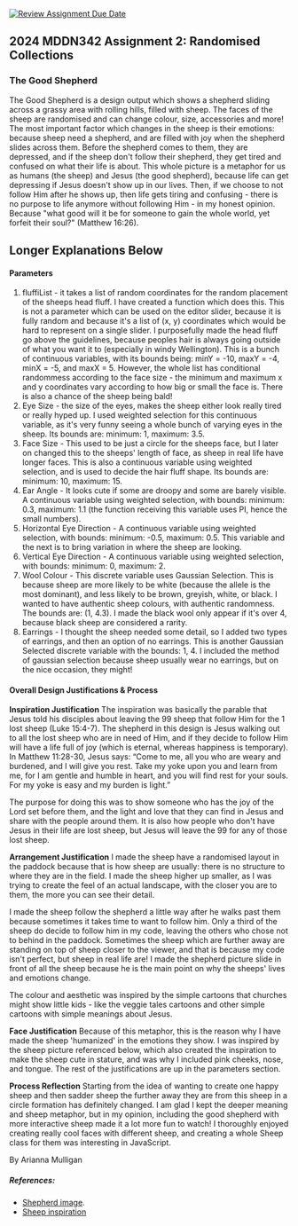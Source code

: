 [![Review Assignment Due Date](https://classroom.github.com/assets/deadline-readme-button-24ddc0f5d75046c5622901739e7c5dd533143b0c8e959d652212380cedb1ea36.svg)](https://classroom.github.com/a/uYb6fuja)
## 2024 MDDN342 Assignment 2: Randomised Collections

### The Good Shepherd

The Good Shepherd is a design output which shows a shepherd sliding across a grassy area with rolling hills, filled with sheep. The faces of the sheep are randomised and can change colour, size, accessories and more! The most important factor which changes in the sheep is their emotions: because sheep need a shepherd, and are filled with joy when the shepherd slides across them. Before the shepherd comes to them, they are depressed, and if the sheep don't follow their shepherd, they get tired and confused on what their life is about. This whole picture is a metaphor for us as humans (the sheep) and Jesus (the good shepherd), because life can get depressing if Jesus doesn't show up in our lives. Then, if we choose to not follow Him after he shows up, then life gets tiring and confusing - there is no purpose to life anymore without following Him - in my honest opinion. Because "what good will it be for someone to gain the whole world, yet forfeit their soul?" (Matthew 16:26).

## Longer Explanations Below
#### Parameters
1. fluffiList - it takes a list of random coordinates for the random placement of the sheeps head fluff. I have created a function which does this. This is not a parameter which can be used on the editor slider, because it is fully random and because it's a list of (x, y) coordinates which would be hard to represent on a single slider. I purposefully made the head fluff go above the guidelines, because peoples hair is always going outside of what you want it to (especially in windy Wellington). This is a bunch of continuous variables, with its bounds being: minY = -10, maxY = -4, minX = -5, and maxX = 5. However, the whole list has conditional randommess according to the face size - the minimum and maximum x and y coordinates vary according to how big or small the face is. There is also a chance of the sheep being bald!
2. Eye Size - the size of the eyes, makes the sheep either look really tired or really hyped up. I used weighted selection for this continuous variable, as it's very funny seeing a whole bunch of varying eyes in the sheep. Its bounds are: minimum: 1, maximum: 3.5.
3. Face Size - This used to be just a circle for the sheeps face, but I later on changed this to the sheeps' length of face, as sheep in real life have longer faces. This is also a continuous variable using weighted selection, and is used to decide the hair fluff shape. Its bounds are: minimum: 10, maximum: 15.
4. Ear Angle - It looks cute if some are droopy and some are barely visible. A continuous variable using weighted selection, with bounds: minimum: 0.3, maximum: 1.1 (the function receiving this variable uses PI, hence the small numbers).
5. Horizontal Eye Direction - A continuous variable using weighted selection, with bounds: minimum: -0.5, maximum: 0.5. This variable and the next is to bring variation in where the sheep are looking.
6. Vertical Eye Direction - A continuous variable using weighted selection, with bounds: minimum: 0, maximum: 2.
7. Wool Colour - This discrete variable uses Gaussian Selection. This is because sheep are more likely to be white (because the allele is the most dominant), and less likely to be brown, greyish, white, or black. I wanted to have authentic sheep colours, with authentic randomness. The bounds are: (1, 4.3). I made the black wool only appear if it's over 4, because black sheep are considered a rarity.
8. Earrings - I thought the sheep needed some detail, so I added two types of earrings, and then an option of no earrings. This is another Gaussian Selected discrete variable with the bounds: 1, 4. I included the method of gaussian selection because sheep usually wear no earrings, but on the nice occasion, they might!

#### Overall Design Justifications & Process

**Inspiration Justification**
The inspiration was basically the parable that Jesus told his disciples about leaving the 99 sheep that follow Him for the 1 lost sheep (Luke 15:4-7). The shepherd in this design is Jesus walking out to all the lost sheep who are in need of Him, and if they decide to follow Him will have a life full of joy (which is eternal, whereas happiness is temporary). In Matthew 11:28-30, Jesus says: “Come to me, all you who are weary and burdened, and I will give you rest. Take my yoke upon you and learn from me, for I am gentle and humble in heart, and you will find rest for your souls. For my yoke is easy and my burden is light.”

The purpose for doing this was to show someone who has the joy of the Lord set before them, and the light and love that they can find in Jesus and share with the people around them. It is also how people who don't have Jesus in their life are lost sheep, but Jesus will leave the 99 for any of those lost sheep.

**Arrangement Justification**
I made the sheep have a randomised layout in the paddock because that is how sheep are usually: there is no structure to where they are in the field. I made the sheep higher up smaller, as I was trying to create the feel of an actual landscape, with the closer you are to them, the more you can see their detail.

I made the sheep follow the shepherd a little way after he walks past them because sometimes it takes time to want to follow him. Only a third of the sheep do decide to follow him in my code, leaving the others who chose not to behind in the paddock. Sometimes the sheep which are further away are standing on top of sheep closer to the viewer, and that is because my code isn't perfect, but sheep in real life are! I made the shepherd picture slide in front of all the sheep because he is the main point on why the sheeps' lives and emotions change.

The colour and aesthetic was inspired by the simple cartoons that churches might show little kids - like the veggie tales cartoons and other simple cartoons with simple meanings about Jesus.

**Face Justification**
Because of this metaphor, this is the reason why I have made the sheep 'humanized' in the emotions they show. I was inspired by the sheep picture referenced below, which also created the inspiration to make the sheep cute in stature, and was why I included pink cheeks, nose, and tongue.
The rest of the justifications are up in the parameters section.

**Process Reflection**
Starting from the idea of wanting to create one happy sheep and then sadder sheep the further away they are from this sheep in a circle formation has definitely changed. I am glad I kept the deeper meaning and sheep metaphor, but in my opinion, including the good shepherd with more interactive sheep made it a lot more fun to watch! I thoroughly enjoyed creating really cool faces with different sheep, and creating a whole Sheep class for them was interesting in JavaScript.

By Arianna Mulligan

##### References:
 - [Shepherd image](https://www.vecteezy.com/vector-art/24794172-jesus-the-good-shepherd-on-white).
 - [Sheep inspiration](https://classroomclipart.com/image/vector-clipart/cartoon-of-a-sheep-with-a-pink-nose-57282.htm)